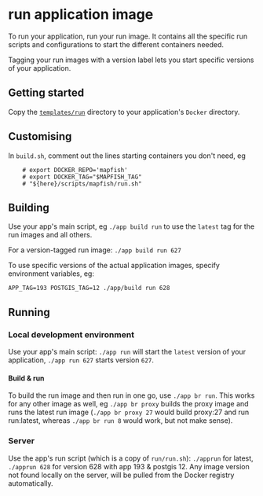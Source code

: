 # run application image

To run your application, run your run image. It contains all the specific run scripts and configurations to start the different containers needed.

Tagging your run images with a version label lets you start specific versions of your application.

## Getting started

Copy the [`templates/run`](/templates/run) directory to your application's `Docker` directory.

## Customising

In `build.sh`, comment out the lines starting containers you don't need, eg
```
	# export DOCKER_REPO='mapfish'
	# export DOCKER_TAG="$MAPFISH_TAG"
	# "${here}/scripts/mapfish/run.sh"
```

## Building

Use your app's main script, eg `./app build run` to use the `latest` tag for the run images and all others.

For a version-tagged run image: `./app build run 627`

To use specific versions of the actual application images, specify environment variables, eg:
```
APP_TAG=193 POSTGIS_TAG=12 ./app/build run 628
```

## Running

### Local development environment

Use your app's main script: `./app run` will start the `latest` version of your application, `./app run 627` starts version `627`.

#### Build & run

To build the run image and then run in one go, use `./app br run`. This works for any other image as well, eg `./app br proxy` builds the proxy image and runs the latest run image (`./app br proxy 27` would build proxy:27 and run run:latest, whereas `./app br run 8` would work, but not make sense).

### Server

Use the app's run script (which is a copy of `run/run.sh`): `./apprun` for latest, `./apprun 628` for version 628 with app 193 & postgis 12.
Any image version not found locally on the server, will be pulled from the Docker registry automatically.
